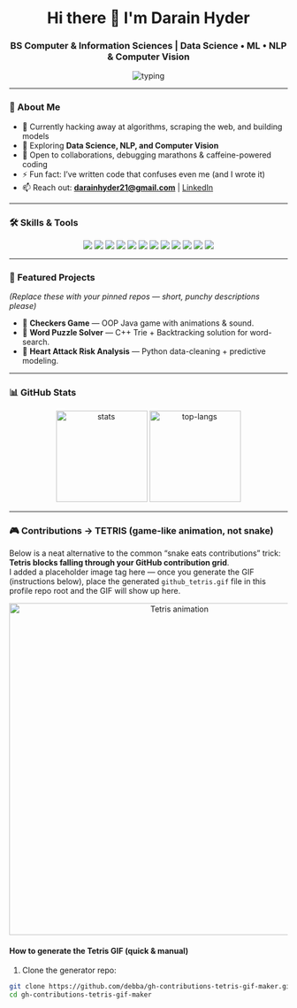 <!-- =========================
     PROFILE README (paste into DarainHyder/DarainHyder README.md)
     ========================= -->

<h1 align="center">Hi there 👋 I'm <strong>Darain Hyder</strong></h1>
<h3 align="center">BS Computer & Information Sciences | Data Science • ML • NLP & Computer Vision</h3>

<!-- Typing animation — NOT including your name (name is static above) -->
<p align="center">
  <img src="https://readme-typing-svg.herokuapp.com?font=Fira+Code&size=22&pause=1000&color=F75C7E&center=true&vCenter=true&width=700&lines=Data+Scientist+%7C+ML+Enthusiast;NLP+%7C+Computer+Vision;Building+real-world+ML+systems" alt="typing" />
</p>

---

### 🚀 About Me
- 🔭 Currently hacking away at algorithms, scraping the web, and building models  
- 🌱 Exploring **Data Science, NLP, and Computer Vision**  
- 👯 Open to collaborations, debugging marathons & caffeine-powered coding  
- ⚡ Fun fact: I’ve written code that confuses even me (and I wrote it)  
- 📫 Reach out: **darainhyder21@gmail.com** | [LinkedIn](https://www.linkedin.com/in/syed-darain-hyder-kazmi)

---

### 🛠️ Skills & Tools

<p align="center">
  <img src="https://img.shields.io/badge/Python-3776AB?style=for-the-badge&logo=python&logoColor=white"/>
  <img src="https://img.shields.io/badge/NumPy-013243?style=for-the-badge&logo=numpy&logoColor=white"/>
  <img src="https://img.shields.io/badge/Pandas-150458?style=for-the-badge&logo=pandas&logoColor=white"/>
  <img src="https://img.shields.io/badge/Scikit--Learn-F7931E?style=for-the-badge&logo=scikit-learn&logoColor=white"/>
  <img src="https://img.shields.io/badge/TensorFlow-FF6F00?style=for-the-badge&logo=tensorflow&logoColor=white"/>
  <img src="https://img.shields.io/badge/PyTorch-EE4C2C?style=for-the-badge&logo=pytorch&logoColor=white"/>
  <img src="https://img.shields.io/badge/NLP-FF4088?style=for-the-badge&logo=apache&logoColor=white"/>
  <img src="https://img.shields.io/badge/Computer%20Vision-4285F4?style=for-the-badge&logo=opencv&logoColor=white"/>
  <img src="https://img.shields.io/badge/FastAPI-009688?style=for-the-badge&logo=fastapi&logoColor=white"/>
  <img src="https://img.shields.io/badge/Docker-2496ED?style=for-the-badge&logo=docker&logoColor=white"/>
  <img src="https://img.shields.io/badge/Git-F05032?style=for-the-badge&logo=git&logoColor=white"/>
  <img src="https://img.shields.io/badge/GitHub-181717?style=for-the-badge&logo=github&logoColor=white"/>
</p>

---

### 🌟 Featured Projects
*(Replace these with your pinned repos — short, punchy descriptions please)*

- 🔹 **Checkers Game** — OOP Java game with animations & sound.  
- 🔹 **Word Puzzle Solver** — C++ Trie + Backtracking solution for word-search.  
- 🔹 **Heart Attack Risk Analysis** — Python data-cleaning + predictive modeling.  

---

### 📊 GitHub Stats

<p align="center">
  <img src="https://github-readme-stats.vercel.app/api?username=DarainHyder&show_icons=true&theme=radical" alt="stats" height="165"/>
  <img src="https://github-readme-stats.vercel.app/api/top-langs/?username=DarainHyder&layout=compact&theme=radical" alt="top-langs" height="165"/>
</p>

---

### 🎮 Contributions → TETRIS (game-like animation, not snake)
Below is a neat alternative to the common “snake eats contributions” trick: **Tetris blocks falling through your GitHub contribution grid**.  
I added a placeholder image tag here — once you generate the GIF (instructions below), place the generated `github_tetris.gif` file in this profile repo root and the GIF will show up here.

<center>
  <!-- local (recommended): ./github_tetris.gif (you'll generate this and commit it) -->
  <img src="assets/tetris.gif" width="600" alt="Tetris animation"/>

</center>

#### How to generate the Tetris GIF (quick & manual)
1. Clone the generator repo:
```bash
git clone https://github.com/debba/gh-contributions-tetris-gif-maker.git
cd gh-contributions-tetris-gif-maker
